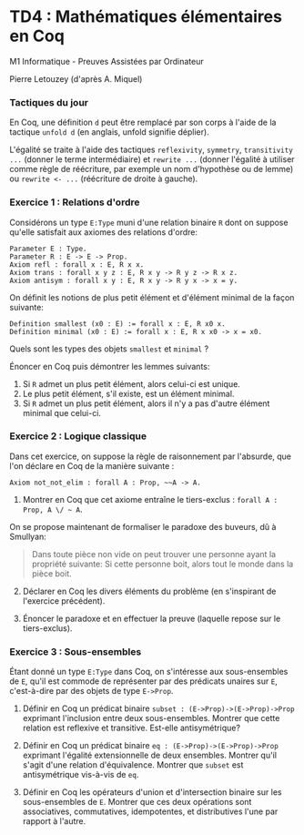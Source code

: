 TD4 : Mathématiques élémentaires en Coq
=======================================

M1 Informatique - Preuves Assistées par Ordinateur

Pierre Letouzey (d'après A. Miquel)

### Tactiques du jour ###

En Coq, une définition `d` peut être remplacé par son
corps à l'aide de la tactique `unfold d` (en anglais, unfold signifie déplier).

L'égalité se traite à l'aide des tactiques `reflexivity`, `symmetry`,
`transitivity ...` (donner le terme intermédiaire) et `rewrite ...`
(donner l'égalité à utiliser comme règle de réécriture, par exemple un
nom d'hypothèse ou de lemme) ou `rewrite <- ...` (réécriture de droite
à gauche). 

### Exercice 1 : Relations d'ordre ###

Considérons un type `E:Type` muni d'une relation binaire `R`
dont on suppose qu'elle satisfait aux axiomes des relations d'ordre:

```
Parameter E : Type.
Parameter R : E -> E -> Prop.
Axiom refl : forall x : E, R x x.
Axiom trans : forall x y z : E, R x y -> R y z -> R x z.
Axiom antisym : forall x y : E, R x y -> R y x -> x = y.
```

On définit les notions de plus petit élément et d'élément minimal de la façon suivante:

```
Definition smallest (x0 : E) := forall x : E, R x0 x.
Definition minimal (x0 : E) := forall x : E, R x x0 -> x = x0.
```

Quels sont les types des objets `smallest` et `minimal` ?

Énoncer en Coq puis démontrer les lemmes suivants:

  1. Si `R` admet un plus petit élément, alors celui-ci est unique.
  2. Le plus petit élément, s'il existe, est un élément minimal.
  3. Si `R` admet un plus petit élément, alors il n'y a pas d'autre élément minimal que celui-ci.

### Exercice 2 : Logique classique ###

Dans cet exercice, on suppose la règle de raisonnement par
l'absurde, que l'on déclare en Coq de la manière suivante :
```
Axiom not_not_elim : forall A : Prop, ~~A -> A.
```

  1. Montrer en Coq que cet axiome entraîne le tiers-exclus : `forall A : Prop, A \/ ~ A`.

On se propose maintenant de formaliser le paradoxe des buveurs, dû à Smullyan:

> Dans toute pièce non vide on peut trouver une personne ayant la
> propriété suivante: Si cette personne boit, alors tout le monde
> dans la pièce boit.

  2. Déclarer en Coq les divers éléments du problème (en s'inspirant de l'exercice précédent).
  
  3. Énoncer le paradoxe et en effectuer la preuve (laquelle repose sur le tiers-exclus).

### Exercice 3 : Sous-ensembles ###

Étant donné un type `E:Type` dans Coq, on s'intéresse aux
sous-ensembles de `E`, qu'il est commode de représenter par des
prédicats unaires sur `E`, c'est-à-dire par des objets de type
`E->Prop`.
  
  1. Définir en Coq un prédicat binaire `subset : (E->Prop)->(E->Prop)->Prop`
     exprimant l'inclusion entre deux sous-ensembles. Montrer que cette
     relation est reflexive et transitive. Est-elle antisymétrique?

  2. Définir en Coq un prédicat binaire `eq : (E->Prop)->(E->Prop)->Prop`
     exprimant l'égalité extensionnelle de deux ensembles.  Montrer
     qu'il s'agit d'une relation d'équivalence.
     Montrer que `subset` est antisymétrique vis-à-vis de `eq`.

  3. Définir en Coq les opérateurs d'union et d'intersection
     binaire sur les sous-ensembles de `E`.  Montrer que ces deux
     opérations sont associatives, commutatives, idempotentes, et
     distributives l'une par rapport à l'autre.
